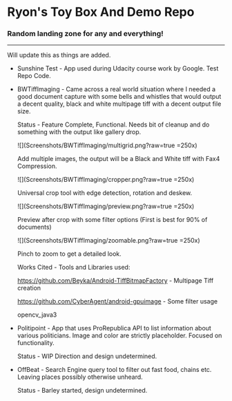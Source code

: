 # Ryon's Toy Box And Demo Repo
### Random landing zone for any and everything!

---

Will update this as things are added.

* Sunshine Test - App used during Udacity course work by Google. Test Repo Code.

* BWTiffImaging - Came across a real world situation where I needed a good document capture with some bells and whistles that would 
   output a decent quality, black and white multipage tiff with a decent output file size. 
   
   Status - Feature Complete, Functional. Needs bit of cleanup and do something with the output like gallery drop.
   
   ![](Screenshots/BWTiffImaging/multigrid.png?raw=true =250x)
   
   Add multiple images, the output will be a Black and White tiff with Fax4 Compression.
   
   ![](Screenshots/BWTiffImaging/cropper.png?raw=true =250x)
   
   Universal crop tool with edge detection, rotation and deskew.
   
   ![](Screenshots/BWTiffImaging/preview.png?raw=true =250x)
   
   Preview after crop with some filter options (First is best for 90% of documents)
   
   ![](Screenshots/BWTiffImaging/zoomable.png?raw=true =250x)
   
   Pinch to zoom to get a detailed look.
   
   Works Cited - Tools and Libraries used:
   
   https://github.com/Beyka/Android-TiffBitmapFactory - Multipage Tiff creation
   
   https://github.com/CyberAgent/android-gpuimage     - Some filter usage
   
   opencv_java3
   
   
   
   
   

* Politipoint - App that uses ProRepublica API to list information about various politicians. 
   Image and color are strictly placeholder. Focused on functionality.
   
   Status - WIP  Direction and design undetermined.
   
* OffBeat - Search Engine query tool to filter out fast food, chains etc. Leaving places possibly otherwise unheard. 
   
   Status - Barley started, design undetermined.